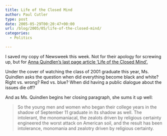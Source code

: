 ```yaml
---
title: Life of the Closed Mind
author: Paul Cutler
type: post
date: 2005-05-29T00:20:47+00:00
url: /blog/2005/05/life-of-the-closed-mind/
categories:
  - Politics

---
```

I saved my copy of Newsweek this week. Not for their apology for screwing up, but for [Anna Quindlen&#8217;s last page article &#8216;Life of the Closed Mind&#8217;.][1]

Under the cover of watching the class of 2001 graduate this year, Ms. Quindlen asks the question when did everything become black and white? Right vs. wrong? Red vs. blue? When did having a public dialogue about the issues die off?

And as Ms. Quindlen begins her closing paragraph, she sums it up well:

> So the young men and women who began their college years in the shadow of September 11 graduate in its shadow as well. The intolerant, the monomaniacal, the zealots driven by religious certainty engineered the worst attack on American soil, and the result has been intolerance, monomania and zealotry driven by religious certainty.

 [1]: http://www.msnbc.msn.com/id/7935070/site/newsweek/
